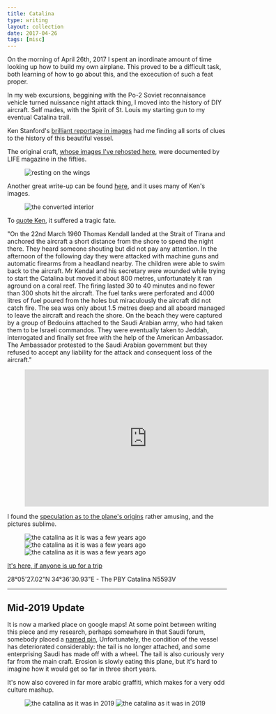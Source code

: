 ```yaml
---
title: Catalina
type: writing
layout: collection
date: 2017-04-26
tags: [misc]
---
```


On the morning of April 26th, 2017 I spent an inordinate amount of time looking up how to build my own airplane.
This proved to be a difficult task, both learning of how to go about this, and the excecution of such a feat proper.

In my web excursions, beggining with the Po-2 Soviet reconnaisance vehicle turned nuissance night attack thing, I moved into the history of DIY aircraft. Self mades, with the Spirit of St. Louis my starting gun to my eventual Catalina trail.

Ken Stanford's [brilliant reportage in images](https://www.flickr.com/photos/kendo1938/sets/72057594081556662/) had me finding all sorts of clues to the history of this beautiful vessel.

The original craft, [whose images I've rehosted here](https://www.pinterest.com/abbracci1/flying-yacht/), were documented by LIFE magazine in the fifties.

<figure>
	<img alt="resting on the wings" src="/assets/img/collection/catalina-0.jpg" />
</figure>

Another great write-up can be found [here](http://www.artificialowl.net/2009/07/abandoned-catalina-seaplane-50-years.html), and it uses many of Ken's images.

<figure>
	<img alt="the converted interior" src="/assets/img/collection/catalina-2.jpg" />
</figure>

To [quote Ken](http://kendo1938.bravesites.com/catalina-pby-n5593v), it suffered a tragic fate.

"On the 22nd March 1960 Thomas Kendall landed at the Strait of Tirana and anchored the aircraft a short distance from the shore to spend the night there. They heard someone shouting but did not pay any attention. In the afternoon of the following day they were attacked with machine guns and automatic firearms from a headland nearby. The children were able to swim back to the aircraft. Mr Kendal and his secretary were wounded while trying to start the Catalina but moved it about 800 metres, unfortunately it ran aground on a coral reef. The firing lasted 30 to 40 minutes and no fewer than 300 shots hit the aircraft. The fuel tanks were perforated and 4000 litres of fuel poured from the holes but miraculously the aircraft did not catch fire. The sea was only about 1.5 metres deep and all aboard managed to leave the aircraft and reach the shore. On the beach they were captured by a group of Bedouins attached to the Saudi Arabian army, who had taken them to be Israeli commandos. They were eventually taken to Jeddah, interrogated and finally set free with the help of the American Ambassador. The Ambassador protested to the Saudi Arabian government but they refused to accept any liability for the attack and consequent loss of the aircraft."

<figure>
	<div class="full-width-video">
		<iframe width="560" height="315" src="https://www.youtube.com/embed/IT1L6zmEI24" frameborder="0" allowfullscreen></iframe>
	</div>
</figure>

I found the [speculation as to the plane's origins](http://www.mekshat.com/vb/showthread.php?46312-%E3%C7-%E5%E6-%D3%D1-%C7%E1%D8%C7%C6%D1%C9-%C7%E1%E3%CD%D8%E3%C9%BF-%D4%C7%E5%CF-%C7%E1%D5%E6%D1) rather amusing, and the pictures sublime.

<figure>
	<img alt="the catalina as it is was a few years ago" src="/assets/img/collection/catalina-3.jpg" />
	<img alt="the catalina as it is was a few years ago" src="/assets/img/collection/catalina-4.jpg" />
	<img alt="the catalina as it is was a few years ago" src="/assets/img/collection/catalina-5.jpg" />
</figure>

[It's here, if anyone is up for a trip](https://www.google.com/maps/place/28%C2%B005'27.0%22N+34%C2%B036'30.9%22E/@28.0907034,34.6086504,345m/data=!3m1!1e3!4m6!3m5!1s0x0:0x0!4b1!8m2!3d28.0908389!4d34.6085917?hl=en)

28°05'27.02"N 34°36'30.93"E - The PBY Catalina N5593V


---

## Mid-2019 Update
It is now a marked place on google maps! At some point between writing this piece and my research, perhaps somewhere in that Saudi forum, somebody placed a [named pin](https://www.google.com/maps/place/Catalina+Seaplane+Wreckage/@28.0907034,34.6086504,19z/data=!4m8!1m2!3m1!2sCatalina+Seaplane+Wreckage!3m4!1s0x15acae9779777713:0x8477934a276d45da!8m2!3d28.0907712!4d34.6087092), Unfortunately, the condition of the vessel has deteriorated considerably: the tail is no longer attached, and some enterprising Saudi has made off with a wheel. The tail is also curiously very far from the main craft. Erosion is slowly eating this plane, but it's hard to imagine how it would get so far in three short years.

It's now also covered in far more arabic graffiti, which makes for a very odd culture mashup.

<figure>
	<img alt="the catalina as it was in 2019" src="/assets/img/collection/catalina-6.jpg" />
	<img alt="the catalina as it was in 2019" src="/assets/img/collection/catalina-7.jpg" />
</figure>
